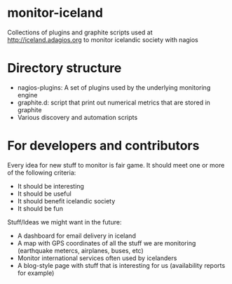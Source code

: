 monitor-iceland
===============

Collections of plugins and graphite scripts used at http://iceland.adagios.org to monitor icelandic society with nagios

Directory structure
===================

* nagios-plugins: A set of plugins used by the underlying monitoring engine
* graphite.d: script that print out numerical metrics that are stored in graphite
* Various discovery and automation scripts 

For developers and contributors
===============================

Every idea for new stuff to monitor is fair game. It should meet one or more of the following criteria:

* It should be interesting
* It should be useful
* It should benefit icelandic society
* It should be fun


Stuff/Ideas we might want in the future:
* A dashboard for email delivery in iceland
* A map with GPS coordinates of all the stuff we are monitoring (earthquake metercs, airplanes, buses, etc)
* Monitor international services often used by icelanders
* A blog-style page with stuff that is interesting for us (availability reports for example)
